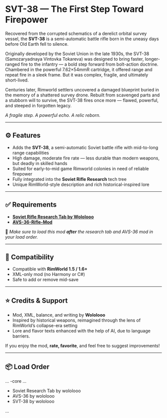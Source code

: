 # SVT-38 — The First Step Toward Firepower

Recovered from the corrupted schematics of a derelict orbital survey vessel, the **SVT-38** is a semi-automatic battle rifle born in the uneasy days before Old Earth fell to silence.

Originally developed by the Soviet Union in the late 1930s, the SVT-38 (Samozaryadnaya Vintovka Tokareva) was designed to bring faster, longer-ranged fire to the infantry — a bold step forward from bolt-action doctrine. Chambered in the powerful 7.62×54mmR cartridge, it offered range and repeat fire in a sleek frame. But it was complex, fragile, and ultimately short-lived.

Centuries later, Rimworld settlers uncovered a damaged blueprint buried in the memory of a shattered survey drone. Rebuilt from scavenged parts and a stubborn will to survive, the SVT-38 fires once more — flawed, powerful, and steeped in forgotten legacy.

*A fragile step. A powerful echo. A relic reborn.*

---

## ⚙ Features

- Adds the **SVT-38**, a semi-automatic Soviet battle rifle with mid-to-long range capabilities  
- High damage, moderate fire rate — less durable than modern weapons, but deadly in skilled hands  
- Suited for early-to-mid game Rimworld colonies in need of reliable firepower  
- Fully integrated into the **Soviet Rifle Research** tech tree  
- Unique RimWorld-style description and rich historical-inspired lore  

---

## ✅ Requirements

- **[Soviet Rifle Research Tab by Wololooo](https://steamcommunity.com/sharedfiles/filedetails/?id=3527333989)**
- **[AVS-36-Rifle-Mod](https://github.com/wo1olooo/AVS-36-Rifle-Mod)**

📝 *Make sure to load this mod **after** the research tab and AVS-36 mod in your load order.*

---

## 🔄 Compatibility

- Compatible with **RimWorld 1.5 / 1.6+**  
- XML-only mod (no Harmony or C#)  
- Safe to add or remove mid-save  

---

## ⭐ Credits & Support

- Mod, XML, balance, and writing by **Wololooo**  
- Inspired by historical weapons, reimagined through the lens of RimWorld’s collapse-era setting  
- Lore and flavor texts enhanced with the help of AI, due to language barriers.

If you enjoy the mod, **rate, favorite**, and feel free to suggest improvements!

---

## 📦 Load Order

...
-core
...
- Soviet Research Tab by wololooo
- AVS-36 by wololooo
- SVT-38 by wololooo

...

